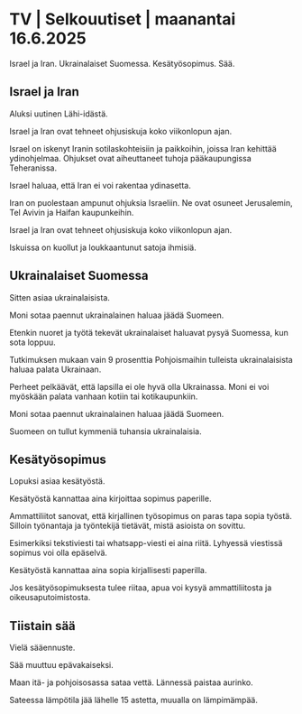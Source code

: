 # TV | Selkouutiset | maanantai 16.6.2025

Israel ja Iran. Ukrainalaiset Suomessa. Kesätyösopimus. Sää.

## Israel ja Iran

Aluksi uutinen Lähi-idästä.

Israel ja Iran ovat tehneet ohjusiskuja koko viikonlopun ajan.

Israel on iskenyt Iranin sotilaskohteisiin ja paikkoihin, joissa Iran kehittää ydinohjelmaa. Ohjukset ovat aiheuttaneet tuhoja pääkaupungissa Teheranissa.

Israel haluaa, että Iran ei voi rakentaa ydinasetta.

Iran on puolestaan ampunut ohjuksia Israeliin. Ne ovat osuneet Jerusalemin, Tel Avivin ja Haifan kaupunkeihin.

Israel ja Iran ovat tehneet ohjusiskuja koko viikonlopun ajan.

Iskuissa on kuollut ja loukkaantunut satoja ihmisiä.

## Ukrainalaiset Suomessa

Sitten asiaa ukrainalaisista.

Moni sotaa paennut ukrainalainen haluaa jäädä Suomeen.

Etenkin nuoret ja työtä tekevät ukrainalaiset haluavat pysyä Suomessa, kun sota loppuu.

Tutkimuksen mukaan vain 9 prosenttia Pohjoismaihin tulleista ukrainalaisista haluaa palata Ukrainaan.

Perheet pelkäävät, että lapsilla ei ole hyvä olla Ukrainassa. Moni ei voi myöskään palata vanhaan kotiin tai kotikaupunkiin.

Moni sotaa paennut ukrainalainen haluaa jäädä Suomeen.

Suomeen on tullut kymmeniä tuhansia ukrainalaisia.

## Kesätyösopimus

Lopuksi asiaa kesätyöstä.

Kesätyöstä kannattaa aina kirjoittaa sopimus paperille.

Ammattiliitot sanovat, että kirjallinen työsopimus on paras tapa sopia työstä. Silloin työnantaja ja työntekijä tietävät, mistä asioista on sovittu.

Esimerkiksi tekstiviesti tai whatsapp-viesti ei aina riitä. Lyhyessä viestissä sopimus voi olla epäselvä.

Kesätyöstä kannattaa aina sopia kirjallisesti paperilla.

Jos kesätyösopimuksesta tulee riitaa, apua voi kysyä ammattiliitosta ja oikeusaputoimistosta.

## Tiistain sää

Vielä sääennuste.

Sää muuttuu epävakaiseksi.

Maan itä- ja pohjoisosassa sataa vettä. Lännessä paistaa aurinko.

Sateessa lämpötila jää lähelle 15 astetta, muualla on lämpimämpää.

